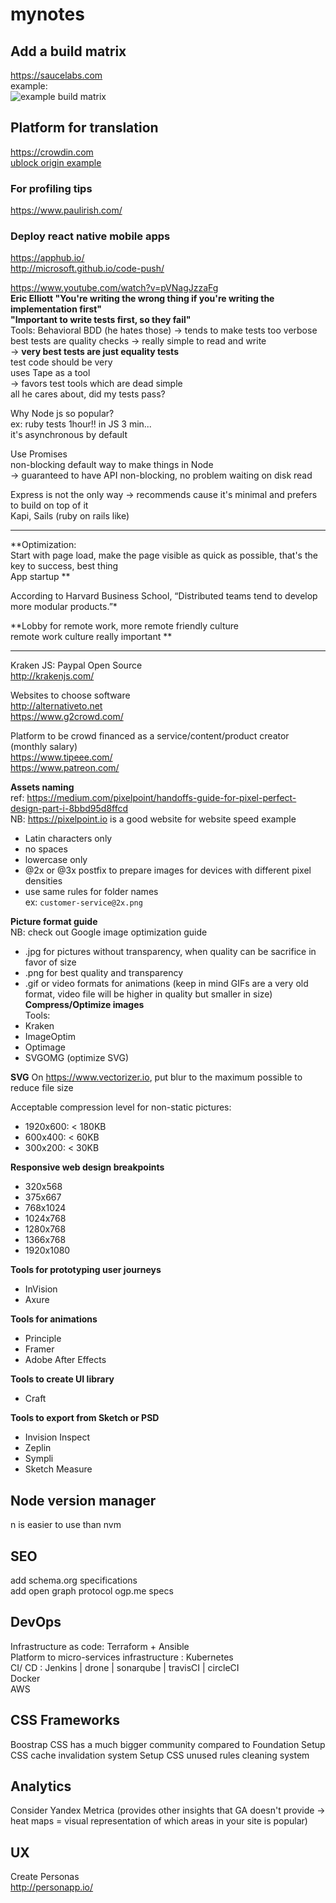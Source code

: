 # mynotes

## Add a build matrix

https://saucelabs.com  
example:  
![example build matrix](https://saucelabs.com/browser-matrix/js-cookie.svg "example build matrix saucelabs.com")

## Platform for translation
https://crowdin.com  
[ublock origin example](https://crowdin.com/project/ublock)

### For profiling tips
https://www.paulirish.com/

### Deploy react native mobile apps
https://apphub.io/  
http://microsoft.github.io/code-push/

https://www.youtube.com/watch?v=pVNagJzzaFg  
**Eric Elliott
"You're writing the wrong thing if you're writing the implementation first"  
"Important to write tests first, so they fail"**  
Tools: Behavioral BDD (he hates those) -> tends to make tests too verbose  
best tests are quality checks -> really simple to read and write  
-> **very best tests are just equality tests**    
test code should be very  
uses Tape as a tool  
-> favors test tools which are dead simple  
all he cares about, did my tests pass?  

Why Node js so popular?  
ex: ruby tests 1hour!! in JS 3 min...  
it's asynchronous by default  

Use Promises  
non-blocking default way to make things in Node  
-> guaranteed to have API non-blocking, no problem waiting on disk read  

Express is not the only way -> recommends cause it's minimal and prefers to build on top of it  
Kapi, Sails (ruby on rails like)  

-------------
**Optimization:  
Start with page load, make the page visible as quick as possible, that's the key to success, best thing  
App startup  **

According to Harvard Business School, “Distributed teams tend to develop more modular products.”*

**Lobby for remote work, more remote friendly culture  
remote work culture really important  **

------------

Kraken JS: Paypal Open Source  
http://krakenjs.com/  

Websites to choose software  
http://alternativeto.net  
https://www.g2crowd.com/

Platform to be crowd financed as a service/content/product creator (monthly salary)  
https://www.tipeee.com/  
https://www.patreon.com/

**Assets naming**  
ref: https://medium.com/pixelpoint/handoffs-guide-for-pixel-perfect-design-part-i-8bbd95d8ffcd  
NB: https://pixelpoint.io is a good website for website speed example
- Latin characters only  
- no spaces  
- lowercase only  
- @2x or @3x postfix to prepare images for devices with different pixel densities  
- use same rules for folder names  
ex: ```customer-service@2x.png```

**Picture format guide**  
NB: check out Google image optimization guide  
- .jpg for pictures without transparency, when quality can be sacrifice in favor of size  
- .png for best quality and transparency  
- .gif or video formats for animations (keep in mind GIFs are a very old format, video file will be higher in quality but smaller in size)  
**Compress/Optimize images**  
Tools:  
- Kraken  
- ImageOptim  
- Optimage  
- SVGOMG (optimize SVG)  

**SVG**
On https://www.vectorizer.io, put blur to the maximum possible to reduce file size  

Acceptable compression level for non-static pictures:  
- 1920x600: < 180KB  
- 600x400: < 60KB
- 300x200: < 30KB  

**Responsive web design breakpoints**  
- 320x568  
- 375x667  
- 768x1024  
- 1024x768  
- 1280x768  
- 1366x768  
- 1920x1080  

**Tools for prototyping user journeys**  
- InVision  
- Axure  

**Tools for animations**  
- Principle  
- Framer  
- Adobe After Effects  

**Tools to create UI library**
- Craft  

**Tools to export from Sketch or PSD**
- Invision Inspect  
- Zeplin  
- Sympli  
- Sketch Measure  

## Node version manager
n is easier to use than nvm

## SEO
add schema.org specifications  
add open graph protocol ogp.me specs

## DevOps
Infrastructure as code: Terraform + Ansible  
Platform to micro-services infrastructure : Kubernetes  
CI/ CD : Jenkins | drone | sonarqube | travisCI | circleCI  
Docker  
AWS

## CSS Frameworks
Boostrap CSS has a much bigger community compared to Foundation
Setup CSS cache invalidation system
Setup CSS unused rules cleaning system

## Analytics
Consider Yandex Metrica (provides other insights that GA doesn't provide -> heat maps = visual representation of which areas in your site is popular)  

## UX
Create Personas  
http://personapp.io/  
